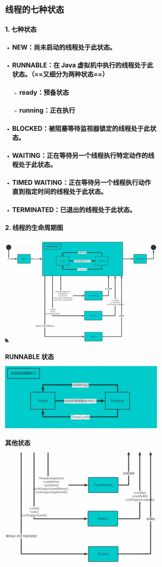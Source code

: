 # 线程的七种状态

## 1. 七种状态

- ## NEW：尚未启动的线程处于此状态。

- ## RUNNABLE：在 Java 虚拟机中执行的线程处于此状态。（==又细分为两种状态==）
  - ## ready：预备状态
  - ## running：正在执行
- ## BLOCKED：被阻塞等待监视器锁定的线程处于此状态。

- ## WAITING：正在等待另一个线程执行特定动作的线程处于此状态。

- ## TIMED WAITING：正在等待另一个线程执行动作直到指定时间的线程处于此状态。

- ## TERMINATED：已退出的线程处于此状态。

## 2. 线程的生命周期图

![alt text](线程生命周期图.png)

## RUNNABLE 状态

![alt text](runnable状态.png)

## 其他状态

![alt text](其他状态.png)
